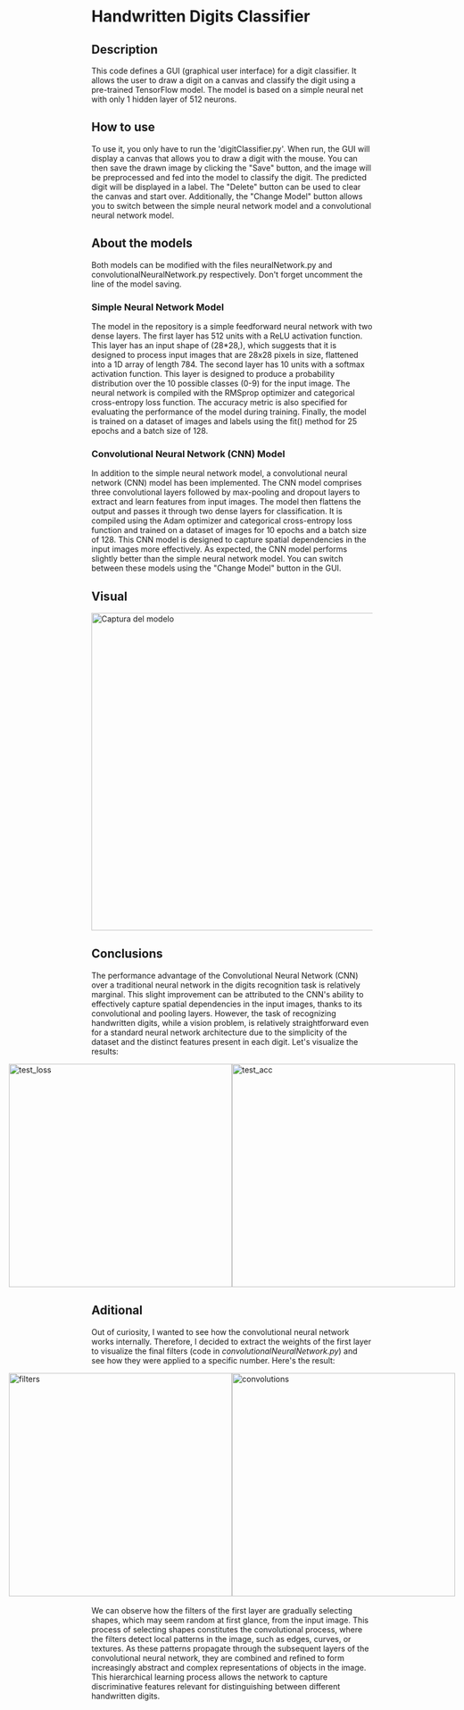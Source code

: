 # Handwritten Digits Classifier

## Description
This code defines a GUI (graphical user interface) for a digit classifier. It allows the user to draw a digit on a canvas and classify the digit using a pre-trained TensorFlow model. The model is based on a simple neural net with only 1 hidden layer of 512 neurons.

## How to use
To use it, you only have to run the 'digitClassifier.py'. When run, the GUI will display a canvas that allows you to draw a digit with the mouse. You can then save the drawn image by clicking the "Save" button, and the image will be preprocessed and fed into the model to classify the digit. The predicted digit will be displayed in a label. The "Delete" button can be used to clear the canvas and start over. Additionally, the "Change Model" button allows you to switch between the simple neural network model and a convolutional neural network model.

## About the models
Both models can be modified with the files neuralNetwork.py and convolutionalNeuralNetwork.py respectively. Don't forget uncomment the line of the model saving.

### Simple Neural Network Model
The model in the repository is a simple feedforward neural network with two dense layers. The first layer has 512 units with a ReLU activation function. This layer has an input shape of (28*28,), which suggests that it is designed to process input images that are 28x28 pixels in size, flattened into a 1D array of length 784. The second layer has 10 units with a softmax activation function. This layer is designed to produce a probability distribution over the 10 possible classes (0-9) for the input image. The neural network is compiled with the RMSprop optimizer and categorical cross-entropy loss function. The accuracy metric is also specified for evaluating the performance of the model during training. Finally, the model is trained on a dataset of images and labels using the fit() method for 25 epochs and a batch size of 128.

### Convolutional Neural Network (CNN) Model
In addition to the simple neural network model, a convolutional neural network (CNN) model has been implemented. The CNN model comprises three convolutional layers followed by max-pooling and dropout layers to extract and learn features from input images. The model then flattens the output and passes it through two dense layers for classification. It is compiled using the Adam optimizer and categorical cross-entropy loss function and trained on a dataset of images for 10 epochs and a batch size of 128. This CNN model is designed to capture spatial dependencies in the input images more effectively. As expected, the CNN model performs slightly better than the simple neural network model. You can switch between these models using the "Change Model" button in the GUI.

## Visual
  
<img width="569" alt="Captura del modelo" src="https://github.com/javipzv/handwritten-digits-classifier/assets/90279135/8117ac9d-3ad9-4ac9-81b7-17e5ce052d8b">

## Conclusions
The performance advantage of the Convolutional Neural Network (CNN) over a traditional neural network in the digits recognition task is relatively marginal. This slight improvement can be attributed to the CNN's ability to effectively capture spatial dependencies in the input images, thanks to its convolutional and pooling layers. However, the task of recognizing handwritten digits, while a vision problem, is relatively straightforward even for a standard neural network architecture due to the simplicity of the dataset and the distinct features present in each digit. Let's visualize the results:

<div style="display:flex; justify-content: center;">
  <img width="400" src="https://github.com/javipzv/handwritten-digits-classifier/assets/90279135/19c55b8a-168e-455a-b1ee-9c5d35dbea5a" alt="test_loss">
  <img width="400" src="https://github.com/javipzv/handwritten-digits-classifier/assets/90279135/1f4af576-e7bf-4a71-9edf-ad00bb6b6c12" alt="test_acc">
</div>

## Aditional
Out of curiosity, I wanted to see how the convolutional neural network works internally. Therefore, I decided to extract the weights of the first layer to visualize the final filters (code in *convolutionalNeuralNetwork.py*) and see how they were applied to a specific number. Here's the result:

<div style="display:flex; justify-content: center;">
  <img width="400" src="https://github.com/javipzv/handwritten-digits-classifier/assets/90279135/efdf4611-f723-4140-a753-8f127fc8c3e1" alt="filters">
  <img width="400" src="https://github.com/javipzv/handwritten-digits-classifier/assets/90279135/a905afe4-f538-44a6-8b91-6acb3793a905" alt="convolutions">
</div>

<br>
We can observe how the filters of the first layer are gradually selecting shapes, which may seem random at first glance, from the input image. This process of selecting shapes constitutes the convolutional process, where the filters detect local patterns in the image, such as edges, curves, or textures. As these patterns propagate through the subsequent layers of the convolutional neural network, they are combined and refined to form increasingly abstract and complex representations of objects in the image. This hierarchical learning process allows the network to capture discriminative features relevant for distinguishing between different handwritten digits.
